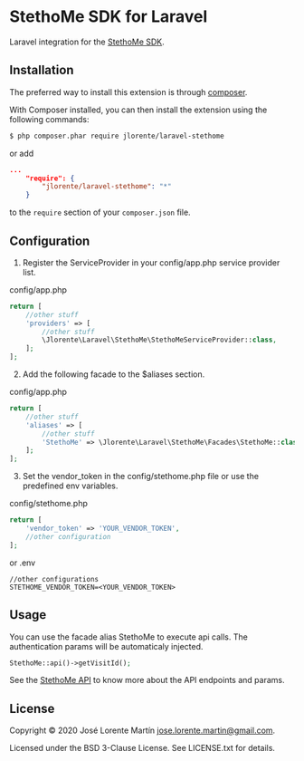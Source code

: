 StethoMe SDK for Laravel
=======================
Laravel integration for the [StethoMe SDK](https://github.com/jlorente/stethome-php-sdk).

## Installation

The preferred way to install this extension is through [composer](http://getcomposer.org/download/).

With Composer installed, you can then install the extension using the following commands:

```bash
$ php composer.phar require jlorente/laravel-stethome
```

or add 

```json
...
    "require": {
        "jlorente/laravel-stethome": "*"
    }
```

to the ```require``` section of your `composer.json` file.

## Configuration

1. Register the ServiceProvider in your config/app.php service provider list.

config/app.php
```php
return [
    //other stuff
    'providers' => [
        //other stuff
        \Jlorente\Laravel\StethoMe\StethoMeServiceProvider::class,
    ];
];
```

2. Add the following facade to the $aliases section.

config/app.php
```php
return [
    //other stuff
    'aliases' => [
        //other stuff
        'StethoMe' => \Jlorente\Laravel\StethoMe\Facades\StethoMe::class,
    ];
];
```

3. Set the vendor_token in the config/stethome.php file or use the predefined env 
variables.

config/stethome.php
```php
return [
    'vendor_token' => 'YOUR_VENDOR_TOKEN',
    //other configuration
];
```
or 
.env
```
//other configurations
STETHOME_VENDOR_TOKEN=<YOUR_VENDOR_TOKEN>
```

## Usage

You can use the facade alias StethoMe to execute api calls. The authentication 
params will be automaticaly injected.

```php
StethoMe::api()->getVisitId();
```

See the [StethoMe API](https://documenter.getpostman.com/view/6250828/S17m1BbV?version=latest) 
to know more about the API endpoints and params.

## License 
Copyright &copy; 2020 José Lorente Martín <jose.lorente.martin@gmail.com>.

Licensed under the BSD 3-Clause License. See LICENSE.txt for details.
